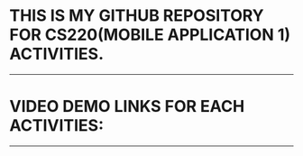 # THIS IS MY GITHUB REPOSITORY FOR CS220(MOBILE APPLICATION 1) ACTIVITIES.
----
# VIDEO DEMO LINKS FOR EACH ACTIVITIES:
----
